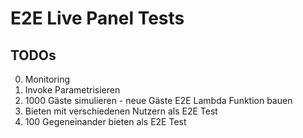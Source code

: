 # E2E Live Panel Tests

## TODOs

0. Monitoring
1. Invoke Parametrisieren
2. 1000 Gäste simulieren - neue Gäste E2E Lambda Funktion bauen
3. Bieten mit verschiedenen Nutzern als E2E Test
4. 100 Gegeneinander bieten als E2E Test